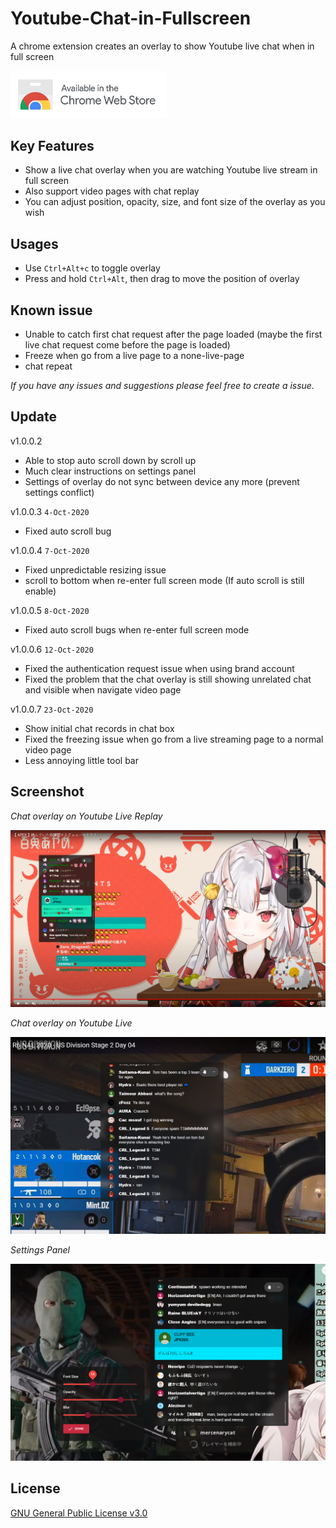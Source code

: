 

# Youtube-Chat-in-Fullscreen

A chrome extension creates an overlay to show Youtube live chat when in full screen

<a href="https://chrome.google.com/webstore/detail/youtube-chat-in-fullscree/kmhclnjhlejdjlkgeebolkigafpaijkp"><img width='250' src="./images/ChromeWebStore_Badge_v2_496x150.png"/></a>

## Key Features

- Show a live chat overlay when you are watching Youtube live stream in full screen
- Also support video pages with chat replay
- You can adjust position, opacity, size, and font size of the overlay as you wish

## Usages

- Use `Ctrl+Alt+c` to toggle overlay
- Press and hold `Ctrl+Alt`, then drag to move the position of overlay

## Known issue

- Unable to catch first chat request after the page loaded (maybe the first live chat request come before the page is loaded)
- Freeze when go from a live page to a none-live-page
- chat repeat

 *If you have any issues and suggestions please feel free to create a issue.*

## Update

v1.0.0.2

- Able to stop auto scroll down by scroll up
- Much clear instructions on settings panel
- Settings of overlay do not sync between device any more (prevent settings conflict)

v1.0.0.3 `4-Oct-2020`

- Fixed auto scroll bug

v1.0.0.4 `7-Oct-2020`

- Fixed unpredictable resizing issue
- scroll to bottom when re-enter full screen mode (If auto scroll is still enable)

v1.0.0.5 `8-Oct-2020`

- Fixed auto scroll bugs when re-enter full screen mode 

v1.0.0.6 `12-Oct-2020`

- Fixed the authentication request issue when using brand account
- Fixed the problem that the chat overlay is still showing unrelated chat and visible when navigate video page

v1.0.0.7 `23-Oct-2020`

- Show initial chat records in chat box
- Fixed the freezing issue when go from a live streaming page to a normal video page 
- Less annoying little tool bar

## Screenshot

*Chat overlay on Youtube Live Replay*

![Chat overlay screenshot](./images/sample.png )

*Chat overlay on Youtube Live*

![Chat overlay screenshot](./images/r6-cap.png)

*Settings Panel*

![settings panel screenshot](./images/settings.png)



## License

<a href="/LICENSE">GNU General Public License v3.0</a>

